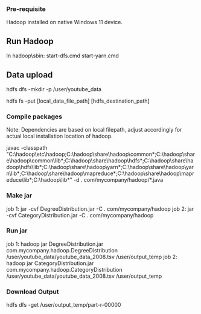 ### Pre-requisite
Hadoop installed on native Windows 11 device.

## Run Hadoop
In hadoop\sbin: 
start-dfs.cmd
start-yarn.cmd

## Data upload
hdfs dfs -mkdir -p /user/youtube_data

hdfs fs -put [local_data_file_path] [hdfs_destination_path]

### Compile packages
Note: Dependencies are based on local filepath, adjust accordingly for actual local installation location of hadoop.

javac -classpath "C:\hadoop\etc\hadoop;C:\hadoop\share\hadoop\common\*;C:\hadoop\share\hadoop\common\lib\*;C:\hadoop\share\hadoop\hdfs\*;C:\hadoop\share\hadoop\hdfs\lib\*;C:\hadoop\share\hadoop\yarn\*;C:\hadoop\share\hadoop\yarn\lib\*;C:\hadoop\share\hadoop\mapreduce\*;C:\hadoop\share\hadoop\mapreduce\lib\*;C:\hadoop\lib\*" -d . com/mycompany/hadoop/*.java

### Make jar
job 1: jar -cvf DegreeDistribution.jar -C . com/mycompany/hadoop
job 2: jar -cvf CategoryDistribution.jar -C . com/mycompany/hadoop

### Run jar
job 1: hadoop jar DegreeDistribution.jar com.mycompany.hadoop.DegreeDistribution /user/youtube_data/youtube_data_2008.tsv /user/output_temp
job 2: hadoop jar CategoryDistribution.jar com.mycompany.hadoop.CategoryDistribution /user/youtube_data/youtube_data_2008.tsv /user/output_temp

### Download Output 
hdfs dfs -get /user/output_temp/part-r-00000
